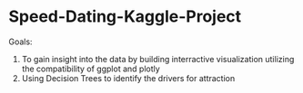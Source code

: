 # Speed-Dating-Kaggle-Project
Goals:
1. To gain insight into the data by building interractive visualization utilizing the compatibility of ggplot and plotly  
2. Using Decision Trees to identify the drivers for attraction
